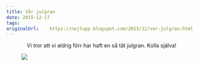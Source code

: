 ```yaml
---
title: Vår julgran
date: 2015-12-17
tags: 	
originalUrl:	https://nejtupp.blogspot.com/2015/12/var-julgran.html
---
```


<div dir="ltr" style="text-align: left;" trbidi="on"><div class="separator" style="clear: both; text-align: center;">Vi tror att vi aldrig förr har haft en så tät julgran. Kolla själva!</div>

<figure>
	<img src="../../../../img/IMG_2688.JPG"></div>

